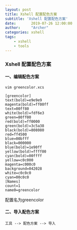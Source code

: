 ```yaml
---
layout: post
title: Xshell 配置配色方案
subtitle: 'Xshell 配置配色方案'
date:       2019-07-26 12:00:00
author:     "Archer"
categories: xshell
tags:
    - xshell
    - tools
---
```


### Xshell 配置配色方案

#### 一、编辑配色方案

```text
vim greencolor.xcs
```

```text
[greencolor]
text(bold)=e9e9e9
magenta(bold)=ff00ff
text=00ff80
white(bold)=fdf6e3
green=80ff00
red(bold)=ff0000
green(bold)=3c5a38
black(bold)=808080
red=ff4500
blue=00bfff
black=000000
blue(bold)=1e90ff
yellow(bold)=ffff00
cyan(bold)=00ffff
yellow=c0c000
magenta=c000c0
background=042028
white=c0c0c0
cyan=00c0c0
[Names]
count=1
name0=greencolor
```

配置名为greencolor

#### 二、导入配色方案

```text
工具 --> 配色方案 --> 导入
```
